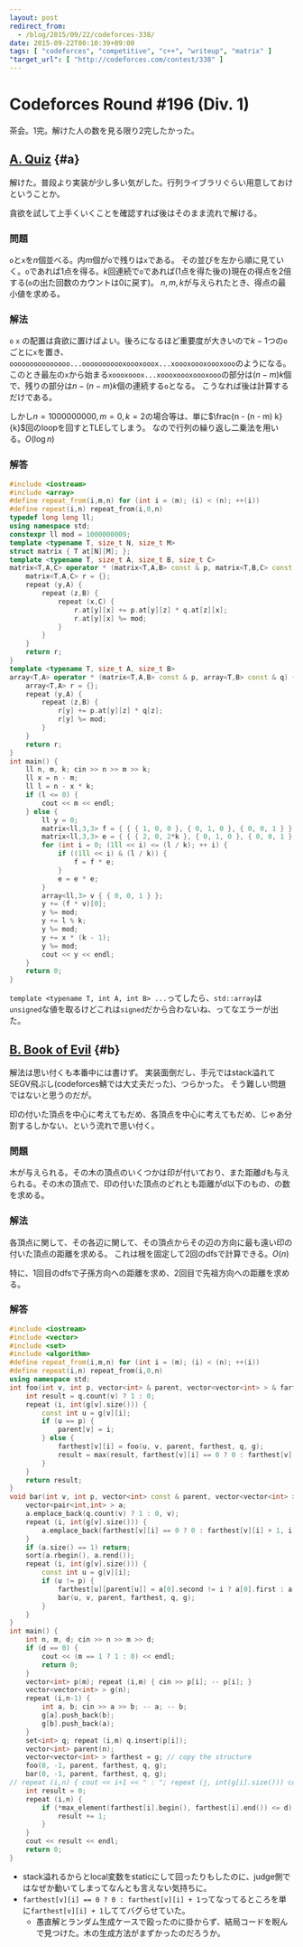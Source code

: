 ```yaml
---
layout: post
redirect_from:
  - /blog/2015/09/22/codeforces-338/
date: 2015-09-22T00:10:39+09:00
tags: [ "codeforces", "competitive", "c++", "writeup", "matrix" ]
"target_url": [ "http://codeforces.com/contest/338" ]
---
```


# Codeforces Round #196 (Div. 1)

茶会。1完。解けた人の数を見る限り2完したかった。

<!-- more -->

## [A. Quiz](http://codeforces.com/contest/338/problem/A) {#a}

解けた。普段より実装が少し多い気がした。行列ライブラリぐらい用意しておけということか。

貪欲を試して上手くいくことを確認すれば後はそのまま流れで解ける。

### 問題

`o`と`x`を$n$個並べる。内$m$個が`o`で残りは`x`である。
その並びを左から順に見ていく。`o`であれば1点を得る。$k$回連続で`o`であれば(1点を得た後の)現在の得点を2倍する(`o`の出た回数のカウントは0に戻す)。
$n, m, k$が与えられたとき、得点の最小値を求める。

### 解法

`o` `x` の配置は貪欲に置けばよい。後ろになるほど重要度が大きいので$k-1$つの`o`ごとに`x`を置き、`ooooooooooooooo...ooooooooooxoooxooox...xoooxoooxoooxooo`のようになる。
このとき最左の`x`から始まる`xoooxooox...xoooxoooxoooxooo`の部分は$(n - m) k$個で、残りの部分は$n - (n - m) k$個の連続する`o`となる。
こうなれば後は計算するだけである。

しかし$n = 1000000000, m = 0, k = 2$の場合等は、単に$\frac{n - (n - m) k}{k}$回のloopを回すとTLEしてしまう。
なので行列の繰り返し二乗法を用いる。$O(\log n)$

### 解答

``` c++
#include <iostream>
#include <array>
#define repeat_from(i,m,n) for (int i = (m); (i) < (n); ++(i))
#define repeat(i,n) repeat_from(i,0,n)
typedef long long ll;
using namespace std;
constexpr ll mod = 1000000009;
template <typename T, size_t N, size_t M>
struct matrix { T at[N][M]; };
template <typename T, size_t A, size_t B, size_t C>
matrix<T,A,C> operator * (matrix<T,A,B> const & p, matrix<T,B,C> const & q) {
    matrix<T,A,C> r = {};
    repeat (y,A) {
        repeat (z,B) {
            repeat (x,C) {
                r.at[y][x] += p.at[y][z] * q.at[z][x];
                r.at[y][x] %= mod;
            }
        }
    }
    return r;
}
template <typename T, size_t A, size_t B>
array<T,A> operator * (matrix<T,A,B> const & p, array<T,B> const & q) {
    array<T,A> r = {};
    repeat (y,A) {
        repeat (z,B) {
            r[y] += p.at[y][z] * q[z];
            r[y] %= mod;
        }
    }
    return r;
}
int main() {
    ll n, m, k; cin >> n >> m >> k;
    ll x = n - m;
    ll l = n - x * k;
    if (l <= 0) {
        cout << m << endl;
    } else {
        ll y = 0;
        matrix<ll,3,3> f = { { { 1, 0, 0 }, { 0, 1, 0 }, { 0, 0, 1 } } };
        matrix<ll,3,3> e = { { { 2, 0, 2*k }, { 0, 1, 0 }, { 0, 0, 1 } } };
        for (int i = 0; (1ll << i) <= (l / k); ++ i) {
            if ((1ll << i) & (l / k)) {
                f = f * e;
            }
            e = e * e;
        }
        array<ll,3> v { { 0, 0, 1 } };
        y += (f * v)[0];
        y %= mod;
        y += l % k;
        y %= mod;
        y += x * (k - 1);
        y %= mod;
        cout << y << endl;
    }
    return 0;
}
```

`template <typename T, int A, int B> ...`ってしたら、`std::array`は`unsigned`な値を取るけどこれは`signed`だから合わないね、ってなエラーが出た。

## [B. Book of Evil](http://codeforces.com/contest/338/problem/B) {#b}

解法は思い付くも本番中には書けず。
実装面倒だし、手元ではstack溢れてSEGV飛ぶし(codeforces鯖では大丈夫だった)、つらかった。
そう難しい問題ではないと思うのだが。

印の付いた頂点を中心に考えてもだめ、各頂点を中心に考えてもだめ、じゃあ分割するしかない、という流れで思い付く。

### 問題

木が与えられる。その木の頂点のいくつかは印が付いており、また距離$d$も与えられる。その木の頂点で、印の付いた頂点のどれとも距離が$d$以下のもの、の数を求める。

### 解法

各頂点に関して、その各辺に関して、その頂点からその辺の方向に最も遠い印の付いた頂点の距離を求める。
これは根を固定して2回のdfsで計算できる。$O(n)$

特に、1回目のdfsで子孫方向への距離を求め、2回目で先祖方向への距離を求める。

### 解答

``` c++
#include <iostream>
#include <vector>
#include <set>
#include <algorithm>
#define repeat_from(i,m,n) for (int i = (m); (i) < (n); ++(i))
#define repeat(i,n) repeat_from(i,0,n)
using namespace std;
int foo(int v, int p, vector<int> & parent, vector<vector<int> > & farthest, set<int> const & q, vector<vector<int> > const & g) {
    int result = q.count(v) ? 1 : 0;
    repeat (i, int(g[v].size())) {
        const int u = g[v][i];
        if (u == p) {
            parent[v] = i;
        } else {
            farthest[v][i] = foo(u, v, parent, farthest, q, g);
            result = max(result, farthest[v][i] == 0 ? 0 : farthest[v][i] + 1);
        }
    }
    return result;
}
void bar(int v, int p, vector<int> const & parent, vector<vector<int> > & farthest, set<int> const & q, vector<vector<int> > const & g) {
    vector<pair<int,int> > a;
    a.emplace_back(q.count(v) ? 1 : 0, v);
    repeat (i, int(g[v].size())) {
        a.emplace_back(farthest[v][i] == 0 ? 0 : farthest[v][i] + 1, i);
    }
    if (a.size() == 1) return;
    sort(a.rbegin(), a.rend());
    repeat (i, int(g[v].size())) {
        const int u = g[v][i];
        if (u != p) {
            farthest[u][parent[u]] = a[0].second != i ? a[0].first : a[1].first;
            bar(u, v, parent, farthest, q, g);
        }
    }
}
int main() {
    int n, m, d; cin >> n >> m >> d;
    if (d == 0) {
        cout << (m == 1 ? 1 : 0) << endl;
        return 0;
    }
    vector<int> p(m); repeat (i,m) { cin >> p[i]; -- p[i]; }
    vector<vector<int> > g(n);
    repeat (i,n-1) {
        int a, b; cin >> a >> b; -- a; -- b;
        g[a].push_back(b);
        g[b].push_back(a);
    }
    set<int> q; repeat (i,m) q.insert(p[i]);
    vector<int> parent(n);
    vector<vector<int> > farthest = g; // copy the structure
    foo(0, -1, parent, farthest, q, g);
    bar(0, -1, parent, farthest, q, g);
// repeat (i,n) { cout << i+1 << " : "; repeat (j, int(g[i].size())) cout << " " << g[i][j]+1 << "(" << farthest[i][j] << ")"; cout << endl; }
    int result = 0;
    repeat (i,n) {
        if (*max_element(farthest[i].begin(), farthest[i].end()) <= d) {
            result += 1;
        }
    }
    cout << result << endl;
    return 0;
}
```

-   stack溢れるからとlocal変数をstaticにして回ったりもしたのに、judge側ではなぜか動いてしまってなんとも言えない気持ちに。
-   `farthest[v][i] == 0 ? 0 : farthest[v][i] + 1`ってなってるところを単に`farthest[v][i] + 1`しててバグらせていた。
    -   愚直解とランダム生成ケースで殴ったのに掛からず、結局コードを睨んで見つけた。木の生成方法がまずかったのだろうか。
